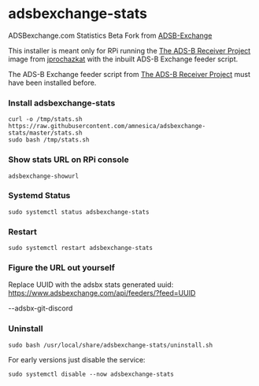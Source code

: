 # adsbexchange-stats
ADSBexchange.com Statistics Beta Fork from [ADSB-Exchange](https://github.com/adsbxchange/adsbexchange-stats)

This installer is meant only for RPi running the [The ADS-B Receiver Project](https://github.com/jprochazka/adsb-receiver) image from [jprochazkat](https://github.com/jprochazka) with the inbuilt ADS-B Exchange feeder script.

The ADS-B Exchange feeder script from [The ADS-B Receiver Project](https://github.com/jprochazka/adsb-receiver) must have been installed before.

### Install adsbexchange-stats
```
curl -o /tmp/stats.sh https://raw.githubusercontent.com/amnesica/adsbexchange-stats/master/stats.sh
sudo bash /tmp/stats.sh
```

### Show stats URL on RPi console
```
adsbexchange-showurl
```

### Systemd Status
```
sudo systemctl status adsbexchange-stats
```

### Restart
```
sudo systemctl restart adsbexchange-stats
```

### Figure the URL out yourself
Replace UUID with the adsbx stats generated uuid:
https://www.adsbexchange.com/api/feeders/?feed=UUID

--adsbx-git-discord

### Uninstall

```
sudo bash /usr/local/share/adsbexchange-stats/uninstall.sh
```

For early versions just disable the service:
```
sudo systemctl disable --now adsbexchange-stats
```
